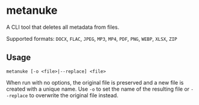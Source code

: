 # metanuke

A CLI tool that deletes all metadata from files.

Supported formats: `DOCX`, `FLAC`, `JPEG`, `MP3`, `MP4`, `PDF`, `PNG`, `WEBP`,
`XLSX`, `ZIP`


## Usage

```
metanuke [-o <file>|--replace] <file>
```

When run with no options, the original file is preserved and a new file is
created with a unique name. Use `-o` to set the name of the resulting file or
`--replace` to overwrite the original file instead.
